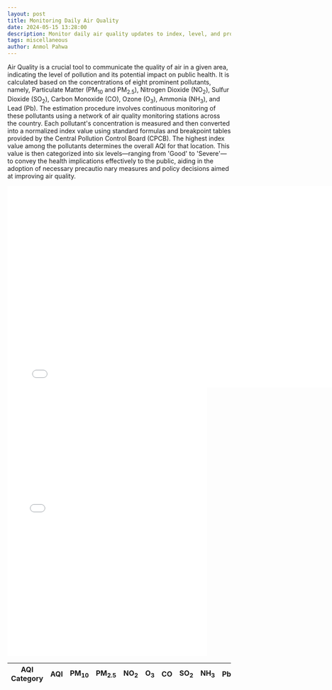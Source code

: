 ```yaml
---
layout: post
title: Monitoring Daily Air Quality
date: 2024-05-15 13:28:00
description: Monitor daily air quality updates to index, level, and prominent pollutant across different cities in India.
tags: miscellaneous
author: Anmol Pahwa
---
```


Air Quality is a crucial tool to communicate the quality of air in a given area, indicating the level of pollution and its potential impact on public health. It is calculated based on the concentrations of eight prominent pollutants, namely, Particulate Matter (PM<sub>10</sub> and PM<sub>2.5</sub>), Nitrogen Dioxide (NO<sub>2</sub>), Sulfur Dioxide (SO<sub>2</sub>), Carbon Monoxide (CO), Ozone (O<sub>3</sub>), Ammonia (NH<sub>3</sub>), and Lead (Pb). The estimation procedure involves continuous monitoring of these pollutants using a network of air quality monitoring stations across the country. Each pollutant's concentration is measured and then converted into a normalized index value using standard formulas and breakpoint tables provided by the Central Pollution Control Board (CPCB). The highest index value among the pollutants determines the overall AQI for that location. This value is then categorized into six levels—ranging from 'Good' to 'Severe'—to convey the health implications effectively to the public, aiding in the adoption of necessary precautio nary measures and policy decisions aimed at improving air quality.

<div class="l-page">
  <iframe src="{{ '/assets/plotly/index.html' | relative_url }}" frameborder='0' scrolling='no' height="455" width="800"></iframe>
</div>

<div class="l-page">
  <iframe src="{{ '/assets/plotly/level.html' | relative_url }}" frameborder='0' scrolling='no' height="605" width="450"></iframe>
</div>

<table id="table" data-toggle="table" data-url="{{ '/assets/json/aqi.json' | relative_url }}">
  <thead>
    <tr>
      <th data-field="AQI Category">AQI Category</th>
      <th data-field="AQI">AQI</th>
      <th data-field="PM10">PM<sub>10</sub></th>
      <th data-field="PM2.5">PM<sub>2.5</sub></th>
      <th data-field="NO2">NO<sub>2</sub></th>
      <th data-field="O3">O<sub>3</sub></th>
      <th data-field="CO">CO</th>
      <th data-field="SO2">SO<sub>2</sub></th>
      <th data-field="NH3">NH<sub>3</sub></th>
      <th data-field="Pb">Pb</th>
    </tr>
  </thead>
</table>

